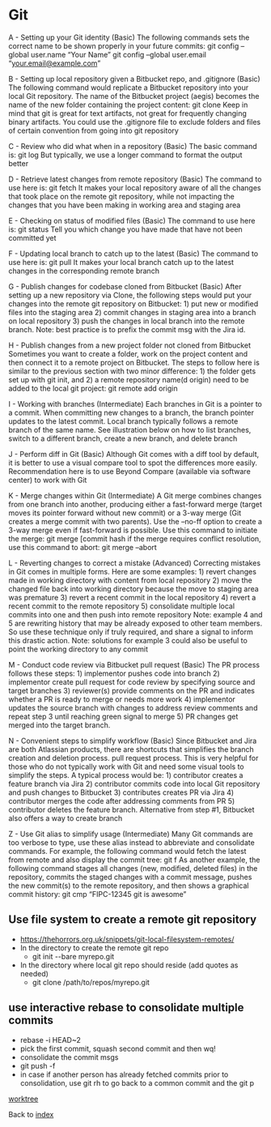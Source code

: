 # Git


A - Setting up your Git identity (Basic) The following commands sets the correct name to be shown properly in your future commits: git config –global user.name “Your Name” git config –global user.email “your.email@example.com”

B - Setting up local repository given a Bitbucket repo, and .gitignore (Basic) The following command would replicate a Bitbucket repository into your local Git repository. The name of the Bitbucket project (aegis) becomes the name of the new folder containing the project content: git clone <repository> Keep in mind that git is great for text artifacts, not great for frequently changing binary artifacts. You could use the .gitignore file to exclude folders and files of certain convention from going into git repository

C - Review who did what when in a repository (Basic) The basic command is: git log But typically, we use a longer command to format the output better

D - Retrieve latest changes from remote repository (Basic) The command to use here is: git fetch It makes your local repository aware of all the changes that took place on the remote git repository, while not impacting the changes that you have been making in working area and staging area

E - Checking on status of modified files (Basic) The command to use here is: git status Tell you which change you have made that have not been committed yet

F - Updating local branch to catch up to the latest (Basic) The command to use here is: git pull It makes your local branch catch up to the latest changes in the corresponding remote branch

G - Publish changes for codebase cloned from Bitbucket (Basic) After setting up a new repository via Clone, the following steps would put your changes into the remote git repository on Bitbucket: 1) put new or modified files into the staging area 2) commit changes in staging area into a branch on local repository 3) push the changes in local branch into the remote branch. Note: best practice is to prefix the commit msg with the Jira id.

H - Publish changes from a new project folder not cloned from Bitbucket Sometimes you want to create a folder, work on the project content and then connect it to a remote project on Bitbucket. The steps to follow here is similar to the previous section with two minor difference: 1) the folder gets set up with git init, and 2) a remote repository name(d origin) need to be added to the local git project: git remote add origin <repository url>

I - Working with branches (Intermediate) Each branches in Git is a pointer to a commit. When committing new changes to a branch, the branch pointer updates to the latest commit. Local branch typically follows a remote branch of the same name. See illustration below on how to list branches, switch to a different branch, create a new branch, and delete branch

J - Perform diff in Git (Basic) Although Git comes with a diff tool by default, it is better to use a visual compare tool to spot the differences more easily. Recommendation here is to use Beyond Compare (available via software center) to work with Git

K - Merge changes within Git (Intermediate) A Git merge combines changes from one branch into another, producing either a fast-forward merge (target moves its pointer forward without new commit) or a 3-way merge (Git creates a merge commit with two parents). Use the –no-ff option to create a 3-way merge even if fast-forward is possible. Use this command to initiate the merge: git merge <branch name>[commit hash if the merge requires conflict resolution, use this command to abort: git merge –abort

L - Reverting changes to correct a mistake (Advanced) Correcting mistakes in Git comes in multiple forms. Here are some examples: 1) revert changes made in working directory with content from local repository 2) move the changed file back into working directory because the move to staging area was premature 3) revert a recent commit in the local repository 4) revert a recent commit to the remote repository 5) consolidate multiple local commits into one and then push into remote repository Note: example 4 and 5 are rewriting history that may be already exposed to other team members. So use these technique only if truly required, and share a signal to inform this drastic action. Note: solutions for example 3 could also be useful to point the working directory to any commit

M - Conduct code review via Bitbucket pull request (Basic) The PR process follows these steps: 1) implementor pushes code into branch 2) implementor create pull request for code review by specifying source and target branches 3) reviewer(s) provide comments on the PR and indicates whether a PR is ready to merge or needs more work 4) implementor updates the source branch with changes to address review comments and repeat step 3 until reaching green signal to merge 5) PR changes get merged into the target branch.

N - Convenient steps to simplify workflow (Basic) Since Bitbucket and Jira are both Atlassian products, there are shortcuts that simplifies the branch creation and deletion process. pull request process. This is very helpful for those who do not typically work with Git and need some visual tools to simplify the steps. A typical process would be: 1) contributor creates a feature branch via Jira 2) contributor commits code into local Git repository and push changes to Bitbucket 3) contributes creates PR via Jira 4) contributor merges the code after addressing comments from PR 5) contributor deletes the feature branch. Alternative from step #1, Bitbucket also offers a way to create branch

Z - Use Git alias to simplify usage (Intermediate) Many Git commands are too verbose to type, use these alias instead to abbreviate and consolidate commands. For example, the following command would fetch the latest from remote and also display the commit tree: git f As another example, the following command stages all changes (new, modified, deleted files) in the repository, commits the staged changes with a commit message, pushes the new commit(s) to the remote repository, and then shows a graphical commit history: git cmp “FIPC-12345 git is awesome”

## Use file system to create a **remote git repository**
- https://thehorrors.org.uk/snippets/git-local-filesystem-remotes/
- In the directory to create the remote git repo
  - git init --bare myrepo.git
- In the directory where local git repo should reside (add quotes as needed)
  - git clone /path/to/repos/myrepo.git

## use interactive rebase to consolidate multiple commits
- rebase -i HEAD~2
- pick the first commit, squash second commit and then wq!
- consolidate the commit msgs
- git push -f
- in case if another person has already fetched commits prior to consolidation, use git rh to go back to a common commit and the git p 


[worktree](https://grok.com/share/bGVnYWN5_16be80be-007e-4516-9dc6-b55e7d58798e) 

Back to [index](index.md)
